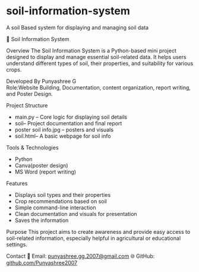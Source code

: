 # soil-information-system
A soil Based system for displaying and managing soil data


 🌱 Soil Information System

Overview
The Soil Information System is a Python-based mini project designed to display and manage essential soil-related data. It helps users understand different types of soil, their properties, and suitability for various crops.

Developed By
Punyashree G  
Role:Website Building, Documentation, content organization, report writing, and Poster Design.

 Project Structure
- main.py – Core logic for displaying soil details
- soil– Project documentation and final report
- poster soil info.jpg – posters and visuals
- soil.html– A basic webpage for soil info

Tools & Technologies
- Python 
- Canva(poster design)
- MS Word (report writing)

Features
- Displays soil types and their properties
- Crop recommendations based on soil
- Simple command-line interaction
- Clean documentation and visuals for presentation
- Saves the information

Purpose
This project aims to create awareness and provide easy access to soil-related information, especially helpful in agricultural or educational settings.

 Contact
📧 Email: punyashree.gg.2007@gmail.com
🌐 GitHub: [github.com/Punyashree2007](https://github.com/Punyashree2007)
